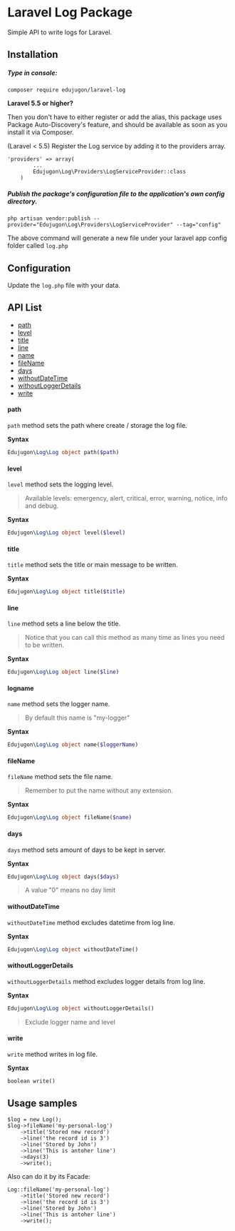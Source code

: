 # Laravel Log Package

Simple API to write logs for Laravel.

##  Installation

##### Type in console:

```
composer require edujugon/laravel-log
```

**Laravel 5.5 or higher?**

Then you don't have to either register or add the alias, this package uses Package Auto-Discovery's feature, and should be available as soon as you install it via Composer.

(Laravel < 5.5) Register the Log service by adding it to the providers array.

```
'providers' => array(
        ...
        Edujugon\Log\Providers\LogServiceProvider::class
    )
```

##### Publish the package's configuration file to the application's own config directory.

```
php artisan vendor:publish --provider="Edujugon\Log\Providers\LogServiceProvider" --tag="config"
```

The above command will generate a new file under your laravel app config folder called `log.php`

##  Configuration

Update the `log.php` file with your data.

##  API List

- [path](https://github.com/edujugon/laravel-log/#path)
- [level](https://github.com/edujugon/laravel-log/#level)
- [title](https://github.com/edujugon/laravel-log/#title)
- [line](https://github.com/edujugon/laravel-log/#line)
- [name](https://github.com/edujugon/laravel-log/#logname)
- [fileName](https://github.com/edujugon/laravel-log/#filename)
- [days](https://github.com/edujugon/laravel-log/#days)
- [withoutDateTime](https://github.com/edujugon/laravel-log/#withoutdatetime)
- [withoutLoggerDetails](https://github.com/edujugon/laravel-log/#withoutloggerdetails)
- [write](https://github.com/edujugon/laravel-log/#write)

#### path

`path` method sets the path where create / storage the log file.

**Syntax**

```php
Edujugon\Log\Log object path($path)
```

#### level

`level` method sets the logging level.

> Available levels: emergency, alert, critical, error, warning, notice, info and debug.

**Syntax**

```php
Edujugon\Log\Log object level($level)
```

#### title

`title` method sets the title or main message to be written.

**Syntax**

```php
Edujugon\Log\Log object title($title)
```

#### line

`line` method sets a line below the title.

>   Notice that you can call this method as many time as lines you need to be written.

**Syntax**

```php
Edujugon\Log\Log object line($line)
```

#### logname

`name` method sets the logger name.

>   By default this name is "my-logger"

**Syntax**

```php
Edujugon\Log\Log object name($loggerName)
```

#### fileName

`fileName` method sets the file name.

>   Remember to put the name without any extension.

**Syntax**

```php
Edujugon\Log\Log object fileName($name)
```

#### days

`days` method sets amount of days to be kept in server.

**Syntax**

```php
Edujugon\Log\Log object days($days)
```
> A value "0" means no day limit

#### withoutDateTime

`withoutDateTime` method excludes datetime from log line.

**Syntax**

```php
Edujugon\Log\Log object withoutDateTime()
```

#### withoutLoggerDetails

`withoutLoggerDetails` method excludes logger details from log line.

**Syntax**

```php
Edujugon\Log\Log object withoutLoggerDetails()
```
> Exclude logger name and level

#### write

`write` method writes in log file.

**Syntax**

```php
boolean write()
```

##  Usage samples

```
$log = new Log();
$log->fileName('my-personal-log')
    ->title('Stored new record')
    ->line('the record id is 3')
    ->line('Stored by John')
    ->line('This is antoher line')
    ->days(3)
    ->write();
```

Also can do it by its Facade:

```
Log::fileName('my-personal-log')
    ->title('Stored new record')
    ->line('the record id is 3')
    ->line('Stored by John')
    ->line('This is antoher line')
    ->write();
```